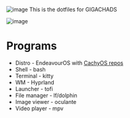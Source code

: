 ![image](https://github.com/user-attachments/assets/1effbaf1-3585-4884-8189-b72af41dcfe7)
This is the dotfiles for GIGACHADS

![image](https://github.com/user-attachments/assets/7d99777d-eef7-430e-8f8c-2c58e79ae259)



# Programs
- Distro - EndeavourOS with [CachyOS repos](https://wiki.cachyos.org/features/optimized_repos/)
- Shell - bash
- Terminal - kitty
- WM - Hyprland
- Launcher - tofi
- File manager - lf/dolphin
- Image viewer - oculante
- Video player - mpv
